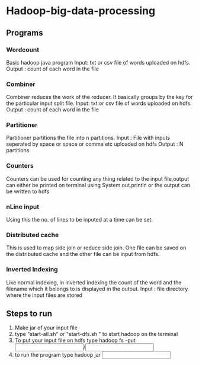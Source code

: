# Hadoop-big-data-processing
## Programs
### Wordcount
Basic hadoop java program 
Input: txt or csv file of words uploaded on hdfs.
Output : count of each word in the file 

### Combiner
Combiner reduces the work of the reducer. It basically groups by the key for the particular input split file.
Input: txt or csv file of words uploaded on hdfs.
Output : count of each word in the file

### Partitioner 
Partitioner partitions the file into n partitions.
Input : File with inputs seperated by space or space or comma etc uploaded on hdfs
Output : N partitions 

### Counters
Counters can be used for counting any thing related to the input file,output can either be printed on terminal using
System.out.println or the output can be written to hdfs

### nLine input
Using this the no. of lines to be inputed at a time can be set.

### Distributed cache
This is used to map side join or reduce side join. One file can be saved on the distributed cache and the other file can be input from hdfs.

### Inverted Indexing
Like normal indexing, in inverted indexing the count of the word and the filename which it belongs to is displayed in the outout.
Input : file directory where the input files are stored

## Steps to run
1. Make jar of your input file 
2. type "start-all.sh" or "start-dfs.sh " to start hadoop on the terminal
3. To put your input file on hdfs type
hadoop fs -put <input file path>/<input file name> <hdfs file path>
4. to run the program type
hadoop jar <name of jar file> <classname> <input file path in hdfs> <output file path in hdfs>

